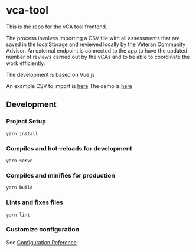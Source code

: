 # vca-tool

This is the repo for the vCA tool frontend.

The process involves importing a CSV file with all assessments that are saved in the localStorage and reviewed locally by the Veteran Community Advisor.
An external endpoint is connected to the app to have the updated number of reviews carried out by the vCAs and to be able to coordinate the work efficiently.

The development is based on Vue.js

An example CSV to import is [here](https://gist.github.com/coire1/86ac2bca2c0799ee5d5001f8a343f2c3)
The demo is [here](https://project-catalyst.github.io/vca-tool/)

## Development

### Project Setup
```
yarn install
```

### Compiles and hot-reloads for development
```
yarn serve
```

### Compiles and minifies for production
```
yarn build
```

### Lints and fixes files
```
yarn lint
```

### Customize configuration
See [Configuration Reference](https://cli.vuejs.org/config/).
